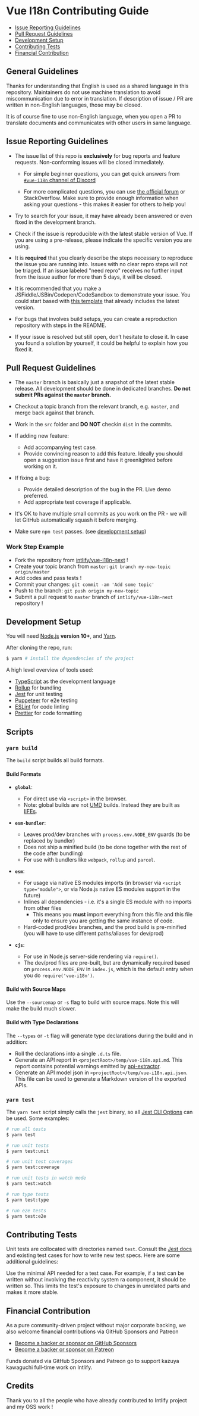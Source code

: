 # Vue I18n Contributing Guide

- [Issue Reporting Guidelines](#issue-reporting-guidelines)
- [Pull Request Guidelines](#pull-request-guidelines)
- [Development Setup](#development-setup)
- [Contributing Tests](#contributing-tests)
- [Financial Contribution](#financial-contribution)

## General Guidelines

Thanks for understanding that English is used as a shared language in this repository.
Maintainers do not use machine translation to avoid miscommunication due to error in translation.
If description of issue / PR are written in non-English languages, those may be closed.

It is of course fine to use non-English language, when you open a PR to translate documents and communicates with other users in same language.

## Issue Reporting Guidelines

- The issue list of this repo is **exclusively** for bug reports and feature requests. Non-conforming issues will be closed immediately.

  - For simple beginner questions, you can get quick answers from [`#vue-i18n` channel of Discord](https://chat.vuejs.org/)

  - For more complicated questions, you can use [the official forum](http://forum.vuejs.org/) or StackOverflow. Make sure to provide enough information when asking your questions - this makes it easier for others to help you!

- Try to search for your issue, it may have already been answered or even fixed in the development branch.

- Check if the issue is reproducible with the latest stable version of Vue. If you are using a pre-release, please indicate the specific version you are using.

- It is **required** that you clearly describe the steps necessary to reproduce the issue you are running into. Issues with no clear repro steps will not be triaged. If an issue labeled "need repro" receives no further input from the issue author for more than 5 days, it will be closed.

- It is recommended that you make a JSFiddle/JSBin/Codepen/CodeSandbox to demonstrate your issue. You could start based with [this template](http://jsfiddle.net/r8qnsfb1/) that already includes the latest version.

- For bugs that involves build setups, you can create a reproduction repository with steps in the README.

- If your issue is resolved but still open, don’t hesitate to close it. In case you found a solution by yourself, it could be helpful to explain how you fixed it.

## Pull Request Guidelines

- The `master` branch is basically just a snapshot of the latest stable release. All development should be done in dedicated branches. **Do not submit PRs against the `master` branch.**

- Checkout a topic branch from the relevant branch, e.g. `master`, and merge back against that branch.

- Work in the `src` folder and **DO NOT** checkin `dist` in the commits.

- If adding new feature:
  - Add accompanying test case.
  - Provide convincing reason to add this feature. Ideally you should open a suggestion issue first and have it greenlighted before working on it.

- If fixing a bug:
  - Provide detailed description of the bug in the PR. Live demo preferred.
  - Add appropriate test coverage if applicable.

- It's OK to have multiple small commits as you work on the PR - we will let GitHub automatically squash it before merging.

- Make sure `npm test` passes. (see [development setup](#development-setup))

### Work Step Example
- Fork the repository from [intlify/vue-i18n-next](https://github.com/intlify/vue-i18n-next) !
- Create your topic branch from `master`: `git branch my-new-topic origin/master`
- Add codes and pass tests !
- Commit your changes: `git commit -am 'Add some topic'`
- Push to the branch: `git push origin my-new-topic`
- Submit a pull request to `master` branch of `intlify/vue-i18n-next` repository !

## Development Setup

You will need [Node.js](http://nodejs.org) **version 10+**, and [Yarn](https://yarnpkg.com/en/docs/install).

After cloning the repo, run:

```bash
$ yarn # install the dependencies of the project
```


A high level overview of tools used:

- [TypeScript](https://www.typescriptlang.org/) as the development language
- [Rollup](https://rollupjs.org) for bundling
- [Jest](https://jestjs.io/) for unit testing
- [Puppeteer](https://pptr.dev/) for e2e testing
- [ESLint](https://eslint.org/) for code linting
- [Prettier](https://prettier.io/) for code formatting

## Scripts

### `yarn build`

The `build` script builds all build formats.

#### Build Formats

- **`global`**:

  - For direct use via `<script>` in the browser.
  - Note: global builds are not [UMD](https://github.com/umdjs/umd) builds. Instead they are built as [IIFEs](https://developer.mozilla.org/en-US/docs/Glossary/IIFE).

- **`esm-bundler`**:

  - Leaves prod/dev branches with `process.env.NODE_ENV` guards (to be replaced by bundler)
  - Does not ship a minified build (to be done together with the rest of the code after bundling)
  - For use with bundlers like `webpack`, `rollup` and `parcel`.

- **`esm`**:

  - For usage via native ES modules imports (in browser via `<script type="module">`, or via Node.js native ES modules support in the future)
  - Inlines all dependencies - i.e. it's a single ES module with no imports from other files
    - This means you **must** import everything from this file and this file only to ensure you are getting the same instance of code.
  - Hard-coded prod/dev branches, and the prod build is pre-minified (you will have to use different paths/aliases for dev/prod)

- **`cjs`**:
  - For use in Node.js server-side rendering via `require()`.
  - The dev/prod files are pre-built, but are dynamically required based on `process.env.NODE_ENV` in `index.js`, which is the default entry when you do `require('vue-i18n')`.

#### Build with Source Maps

Use the `--sourcemap` or `-s` flag to build with source maps. Note this will make the build much slower.

#### Build with Type Declarations

The `--types` or `-t` flag will generate type declarations during the build and in addition:

- Roll the declarations into a single `.d.ts` file.
- Generate an API report in `<projectRoot>/temp/vue-i18n.api.md`. This report contains potential warnings emitted by [api-extractor](https://api-extractor.com/).
- Generate an API model json in `<projectRoot>/temp/vue-i18n.api.json`. This file can be used to generate a Markdown version of the exported APIs.

### `yarn test`

The `yarn test` script simply calls the `jest` binary, so all [Jest CLI Options](https://jestjs.io/docs/en/cli) can be used. Some examples:

```bash
# run all tests
$ yarn test

# run unit tests
$ yarn test:unit

# run unit test coverages
$ yarn test:coverage

# run unit tests in watch mode
$ yarn test:watch

# run type tests
$ yarn test:type

# run e2e tests
$ yarn test:e2e
```

## Contributing Tests

Unit tests are collocated with directories named `test`. Consult the [Jest docs](https://jestjs.io/docs/en/using-matchers) and existing test cases for how to write new test specs. Here are some additional guidelines:

Use the minimal API needed for a test case. For example, if a test can be written without involving the reactivity system ra component, it should be written so. This limits the test's exposure to changes in unrelated parts and makes it more stable.

## Financial Contribution

As a pure community-driven project without major corporate backing, we also welcome financial contributions via GitHub Sponsors and Patreon

- [Become a backer or sponsor on GitHub Sponsors](https://github.com/sponsors/kazupon)
- [Become a backer or sponsor on Patreon](https://www.patreon.com/evanyou)

Funds donated via GitHub Sponsors and Patreon go to support kazuya kawaguchi full-time work on Intlify. 

## Credits

Thank you to all the people who have already contributed to Intlify project and my OSS work !
